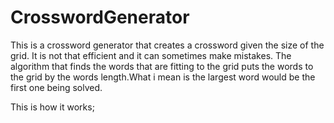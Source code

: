 # CrosswordGenerator

This is a crossword generator that creates a crossword given the size of the grid.
It is not that efficient and it can sometimes make mistakes. The algorithm that finds the words that are fitting to the grid puts the words to the grid by the words length.What i mean is the largest word would be the first one being solved.



This is how it works;

